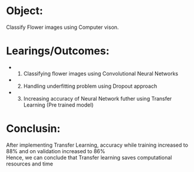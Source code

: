 # Object:
Classify Flower images using Computer vison.

# Learings/Outcomes:
* 1) Classifying flower images using Convolutional Neural Networks
* 2) Handling underfitting problem using Dropout approach
* 3) Increasing accuracy of Neural Network futher using Transfer Learning (Pre trained model)

# Conclusin:
After implementing Transfer Learning, accuracy while training increased to 88% and on validation increased to 86% <br> Hence, we can conclude that Transfer learning saves computational resources and time
